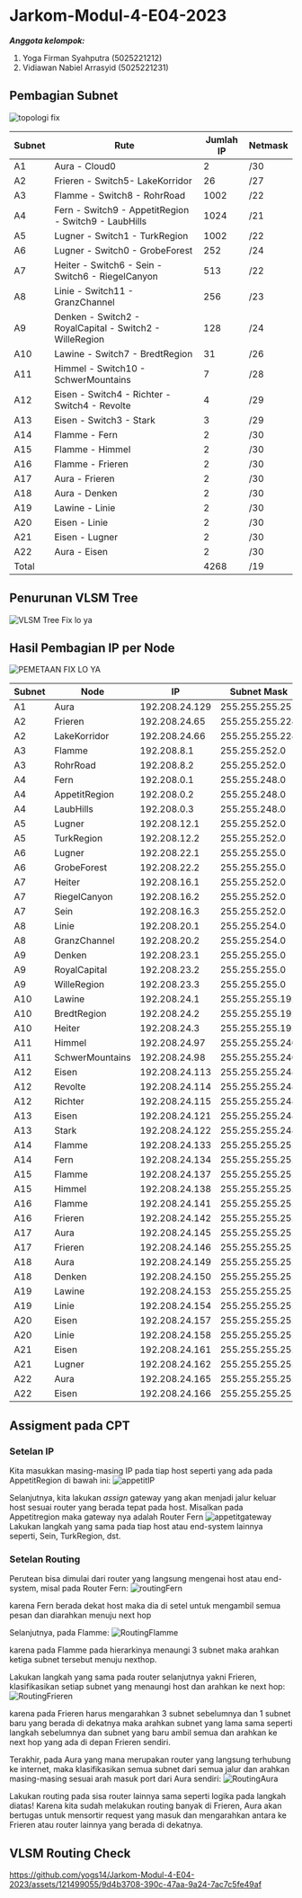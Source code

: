 # Jarkom-Modul-4-E04-2023

***Anggota kelompok:***
1. Yoga Firman Syahputra (5025221212)
2. Vidiawan Nabiel Arrasyid (5025221231)


## Pembagian Subnet
![topologi fix](https://github.com/yogs14/Jarkom-Modul-4-E04-2023/assets/121499055/2df20c47-caec-4f27-809f-df5d2eb4dff9)


| Subnet | Rute | Jumlah IP | Netmask |
| ------ | ---- | --------- | ------- |
|   A1   | Aura - Cloud0 | 2 | /30 |
|   A2   | Frieren - Switch5- LakeKorridor | 26 | /27 |
|   A3   | Flamme - Switch8 - RohrRoad | 1002 | /22 |
|   A4   | Fern - Switch9 - AppetitRegion - Switch9 - LaubHills | 1024 | /21 |
|   A5   | Lugner - Switch1 - TurkRegion | 1002 | /22 |
|   A6   | Lugner - Switch0 - GrobeForest | 252 | /24 |
|   A7   | Heiter - Switch6 - Sein - Switch6 - RiegelCanyon | 513 | /22 |
|   A8   | Linie - Switch11 - GranzChannel | 256 | /23 |
|   A9   | Denken - Switch2 - RoyalCapital - Switch2 - WilleRegion | 128 | /24 |
|   A10   | Lawine - Switch7 - BredtRegion | 31 | /26 |
|   A11   | Himmel - Switch10 - SchwerMountains | 7 | /28 |
|   A12   | Eisen - Switch4 - Richter - Switch4 - Revolte | 4 | /29 |
|   A13   | Eisen - Switch3 - Stark | 3 | /29 |
|   A14   | Flamme - Fern | 2 | /30 |
|   A15   | Flamme - Himmel | 2 | /30 |
|   A16   | Flamme - Frieren | 2 | /30 |
|   A17   | Aura - Frieren | 2 | /30 |
|   A18   | Aura - Denken | 2 | /30 |
|   A19   | Lawine - Linie | 2 | /30 |
|   A20   | Eisen - Linie | 2 | /30 |
|   A21   | Eisen - Lugner | 2 | /30 |
|   A22   | Aura - Eisen | 2 | /30 |
| Total |  | 4268 | /19 |


## Penurunan VLSM Tree
![VLSM Tree Fix lo ya](https://github.com/yogs14/Jarkom-Modul-4-E04-2023/assets/121499055/9208d015-6240-48ea-a3b0-0f78ea1a55e2)


## Hasil Pembagian IP per Node
![PEMETAAN FIX LO YA](https://github.com/yogs14/Jarkom-Modul-4-E04-2023/assets/121499055/3fa2862f-b76e-44ba-8f90-a4da2c8fb02d)


| Subnet | Node | IP | Subnet Mask | Length |
| ------ | ---- | -- | ----------- | ------ |
|   A1   | Aura | 192.208.24.129 | 255.255.255.252 | /30 |
|   A2   | Frieren | 192.208.24.65 | 255.255.255.224 | /27 |
|   A2   | LakeKorridor | 192.208.24.66 | 255.255.255.224 | /27 |
|   A3   | Flamme | 192.208.8.1 | 255.255.252.0 | /22 |
|   A3   | RohrRoad| 192.208.8.2 | 255.255.252.0 | /22 |
|   A4   | Fern | 192.208.0.1 | 255.255.248.0 | /21 |
|   A4   | AppetitRegion | 192.208.0.2 | 255.255.248.0 | /21 |
|   A4   | LaubHills | 192.208.0.3 | 255.255.248.0 | /21 |
|   A5   | Lugner | 192.208.12.1 | 255.255.252.0 | /22 |
|   A5   | TurkRegion | 192.208.12.2 | 255.255.252.0 | /22 |
|   A6   | Lugner | 192.208.22.1 | 255.255.255.0 | /24 |
|   A6   | GrobeForest | 192.208.22.2 | 255.255.255.0 | /24 |
|   A7   | Heiter | 192.208.16.1 | 255.255.252.0 | /22 |
|   A7   | RiegelCanyon | 192.208.16.2 | 255.255.252.0 | /22 |
|   A7   | Sein | 192.208.16.3 | 255.255.252.0 | /22 |
|   A8   | Linie | 192.208.20.1 | 255.255.254.0 | /23 |
|   A8   | GranzChannel | 192.208.20.2 | 255.255.254.0 | /23 |
|   A9   | Denken | 192.208.23.1 | 255.255.255.0 | /24 |
|   A9   | RoyalCapital | 192.208.23.2 | 255.255.255.0 | /24 |
|   A9   | WilleRegion | 192.208.23.3 | 255.255.255.0 | /24 |
|   A10   | Lawine | 192.208.24.1 | 255.255.255.192 | /26 |
|   A10   | BredtRegion | 192.208.24.2 | 255.255.255.192 | /26 |
|   A10   | Heiter | 192.208.24.3 | 255.255.255.192 | /26 |
|   A11   | Himmel | 192.208.24.97 | 255.255.255.240 | /28 |
|   A11   | SchwerMountains | 192.208.24.98 | 255.255.255.240 | /28 |
|   A12   | Eisen | 192.208.24.113 | 255.255.255.248 | /29 |
|   A12   | Revolte | 192.208.24.114 | 255.255.255.248 | /29 |
|   A12   | Richter | 192.208.24.115 | 255.255.255.248 | /29 |
|   A13   | Eisen | 192.208.24.121 | 255.255.255.248 | /29 |
|   A13   | Stark | 192.208.24.122 | 255.255.255.248 | /29 |
|   A14   | Flamme | 192.208.24.133 | 255.255.255.252 | /30 |
|   A14   | Fern | 192.208.24.134 | 255.255.255.252 | /30 |
|   A15   | Flamme | 192.208.24.137 | 255.255.255.252 | /30 |
|   A15   | Himmel | 192.208.24.138 | 255.255.255.252 | /30 |
|   A16   | Flamme | 192.208.24.141 | 255.255.255.252 | /30 |
|   A16   | Frieren | 192.208.24.142 | 255.255.255.252 | /30 |
|   A17   | Aura | 192.208.24.145 | 255.255.255.252 | /30 |
|   A17   | Frieren | 192.208.24.146 | 255.255.255.252 | /30 |
|   A18   | Aura | 192.208.24.149 | 255.255.255.252 | /30 |
|   A18   | Denken | 192.208.24.150 | 255.255.255.252 | /30 |
|   A19   | Lawine | 192.208.24.153 | 255.255.255.252 | /30 |
|   A19   | Linie | 192.208.24.154 | 255.255.255.252 | /30 |
|   A20   | Eisen | 192.208.24.157 | 255.255.255.252 | /30 |
|   A20   | Linie | 192.208.24.158 | 255.255.255.252 | /30 |
|   A21   | Eisen | 192.208.24.161 | 255.255.255.252 | /30 |
|   A21   | Lugner | 192.208.24.162 | 255.255.255.252 | /30 |
|   A22   | Aura | 192.208.24.165 | 255.255.255.252 | /30 |
|   A22   | Eisen | 192.208.24.166 | 255.255.255.252 | /30 |

## Assigment pada CPT
### Setelan IP
Kita masukkan masing-masing IP pada tiap host seperti yang ada pada AppetitRegion di bawah ini:
![appetitIP](https://github.com/yogs14/Jarkom-Modul-4-E04-2023/assets/121499055/71a6db26-3121-44f8-bf94-94d7d92e504d)

Selanjutnya, kita lakukan _assign_ gateway yang akan menjadi jalur keluar host sesuai router yang berada tepat pada host. Misalkan pada Appetitregion maka gateway nya adalah Router Fern
![appetitgateway](https://github.com/yogs14/Jarkom-Modul-4-E04-2023/assets/121499055/ce650dd9-48ae-4cf0-b278-3765e74776eb)
Lakukan langkah yang sama pada tiap host atau end-system lainnya seperti, Sein, TurkRegion, dst.

### Setelan Routing
Perutean bisa dimulai dari router yang langsung mengenai host atau end-system, misal pada Router Fern:
![routingFern](https://github.com/yogs14/Jarkom-Modul-4-E04-2023/assets/121499055/54f21fab-5b4d-4b77-b38d-324e19711bcf)

karena Fern berada dekat host maka dia di setel untuk mengambil semua pesan dan diarahkan menuju next hop

Selanjutnya, pada Flamme:
![RoutingFlamme](https://github.com/yogs14/Jarkom-Modul-4-E04-2023/assets/121499055/d016c65e-e673-45cd-94b8-de093ddaddbe)

karena pada Flamme pada hierarkinya menaungi 3 subnet maka arahkan ketiga subnet tersebut menuju nexthop.

Lakukan langkah yang sama pada router selanjutnya yakni Frieren, klasifikasikan setiap subnet yang menaungi host dan arahkan ke next hop:
![RoutingFrieren](https://github.com/yogs14/Jarkom-Modul-4-E04-2023/assets/121499055/df5d533d-f3f2-4fd3-935e-1bf01fb4b995)

karena pada Frieren harus mengarahkan 3 subnet sebelumnya dan 1 subnet baru yang berada di dekatnya maka arahkan subnet yang lama sama seperti langkah sebelumnya dan subnet yang baru ambil semua dan arahkan ke next hop yang ada di depan Frieren sendiri.

Terakhir, pada Aura yang mana merupakan router yang langsung terhubung ke internet, maka klasifikasikan semua subnet dari semua jalur dan arahkan masing-masing sesuai arah masuk port dari Aura sendiri:
![RoutingAura](https://github.com/yogs14/Jarkom-Modul-4-E04-2023/assets/121499055/9c138f8e-80bd-45c6-aac3-e71ec0318ee5)

Lakukan routing pada sisa router lainnya sama seperti logika pada langkah diatas!
Karena kita sudah melakukan routing banyak di Frieren, Aura akan bertugas untuk mensortir request yang masuk dan mengarahkan antara ke Frieren atau router lainnya yang berada di dekatnya.


## VLSM Routing Check
https://github.com/yogs14/Jarkom-Modul-4-E04-2023/assets/121499055/9d4b3708-390c-47aa-9a24-7ac7c5fe49af

